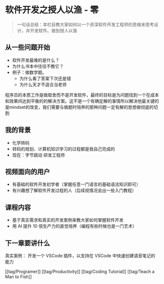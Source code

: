 # 软件开发之授人以渔 - 零

> 一句话总结：本栏目教大家如何以一个资深软件开发工程师的思维来思考设计，并开发软件。做到授人以渔

## 从一些问题开始
- 软件开发最难的是什么？
- 为什么书本中往往不教它？
- 例子：做数学题。
  - 为什么看了答案下次还是错
  - 为什么天才不适合当老师

程序员的本质工作是做取舍而不是开发软件，最终的目标是为问题找到一个在成本和效果间达到平衡的的解决方案。这不是一个有确定解的事情所以解决他最关键的是mindset的改变，我们需要与做题时培养的那种问题一定有解的思想做彻底的切割

## 我的背景
- 化学转码
- 转码的规划、计算机知识学习的过程都是我自己完成的
- 现在：字节跳动 研发工程师

## 视频面向的用户

- 有基础的软件开发初学者（掌握任意一门语言的基础语法知识即可）
- 有兴趣想了解软件开发过程的人（后续视情况会出一些入门教程）

## 课程内容

- 基于真实需求和真实的开发案例来教大家如何掌握软件开发
- 用 AI 提升 10 倍生产力的直觉培养（编程有些时候也是一门艺术）

## 下一章要讲什么

真实案例：
开发一个 VSCode 插件，以支持在 VSCode 中快速创建语音笔记的能力

[[tag/Programer]] [[tag/Productivity]] [[tag/Coding Tutorial]] [[tag/Teach a Man to Fish]]
